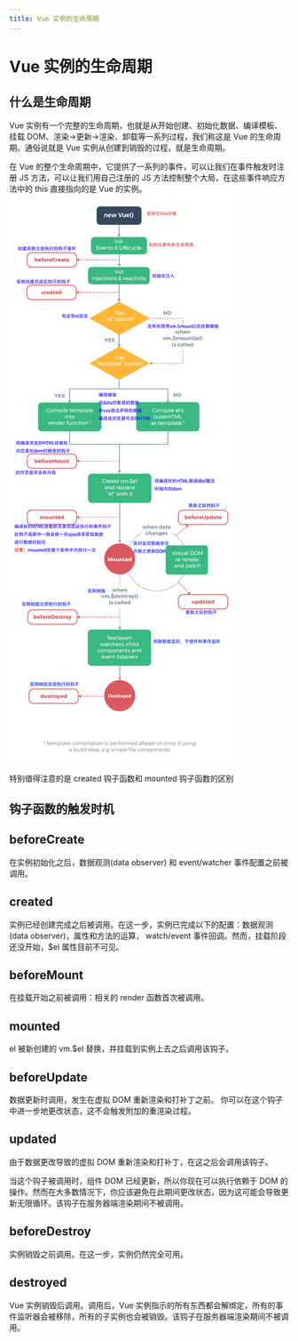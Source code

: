 ```yaml
---
title: Vue 实例的生命周期
---
```


# Vue 实例的生命周期
## 什么是生命周期
Vue 实例有一个完整的生命周期，也就是从开始创建、初始化数据、编译模板、挂载 DOM、渲染→更新→渲染、卸载等一系列过程，我们称这是 Vue 的生命周期。通俗说就是 Vue 实例从创建到销毁的过程，就是生命周期。

在 Vue 的整个生命周期中，它提供了一系列的事件，可以让我们在事件触发时注册 JS 方法，可以让我们用自己注册的 JS 方法控制整个大局，在这些事件响应方法中的 this 直接指向的是 Vue 的实例。
![enter description here](./images/6aedb651gy1fmncxvp4doj20xc2cfaim.jpg)


特别值得注意的是 created 钩子函数和 mounted 钩子函数的区别

## 钩子函数的触发时机
## beforeCreate
在实例初始化之后，数据观测(data observer) 和 event/watcher 事件配置之前被调用。

## created
实例已经创建完成之后被调用。在这一步，实例已完成以下的配置：数据观测(data observer)，属性和方法的运算， watch/event 事件回调。然而，挂载阶段还没开始，$el 属性目前不可见。

## beforeMount
在挂载开始之前被调用：相关的 render 函数首次被调用。

## mounted
el 被新创建的 vm.$el 替换，并挂载到实例上去之后调用该钩子。

## beforeUpdate
数据更新时调用，发生在虚拟 DOM 重新渲染和打补丁之前。 你可以在这个钩子中进一步地更改状态，这不会触发附加的重渲染过程。

## updated
由于数据更改导致的虚拟 DOM 重新渲染和打补丁，在这之后会调用该钩子。

当这个钩子被调用时，组件 DOM 已经更新，所以你现在可以执行依赖于 DOM 的操作。然而在大多数情况下，你应该避免在此期间更改状态，因为这可能会导致更新无限循环。该钩子在服务器端渲染期间不被调用。

## beforeDestroy
实例销毁之前调用。在这一步，实例仍然完全可用。

## destroyed
Vue 实例销毁后调用。调用后，Vue 实例指示的所有东西都会解绑定，所有的事件监听器会被移除，所有的子实例也会被销毁。该钩子在服务器端渲染期间不被调用。